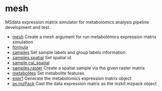 # mesh

MSdata expression matrix simulator for metabolomics analysis pipeline development and test.

+ [mesh](mesh/mesh.1) Create a mesh argument for run metabolomics expression matrix simulation
+ [formula](mesh/formula.1) 
+ [samples](mesh/samples.1) Set sample labels and group labels information
+ [samples.spatial](mesh/samples.spatial.1) Set spatial id
+ [sample.cal_spatial](mesh/sample.cal_spatial.1) 
+ [samples.raster](mesh/samples.raster.1) Create a spatial sample via the given raster matrix
+ [metabolites](mesh/metabolites.1) Set metabolite features
+ [expr1](mesh/expr1.1) Generate the metabolomics expression matrix object
+ [as.mzPack](mesh/as.mzPack.1) Cast the data expression matrix as the mzkit mzpack object
